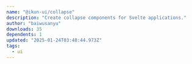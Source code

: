 ```yaml
---
name: "@ikun-ui/collapse"
description: "Create collapse components for Svelte applications."
author: "baiwusanyu"
downloads: 35
dependents: 1
updated: "2025-01-24T03:48:44.973Z"
tags: 
  - ui
---
```

